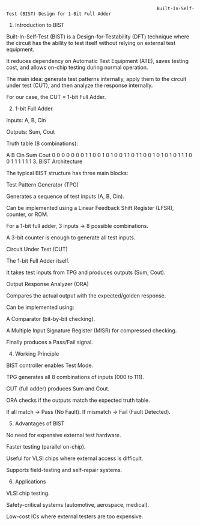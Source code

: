                                                           
                                                            Built-In-Self-Test (BIST) Design for 1-Bit Full Adder
1. Introduction to BIST

Built-In-Self-Test (BIST) is a Design-for-Testability (DFT) technique where the circuit has the ability to test itself without relying on external test equipment.

It reduces dependency on Automatic Test Equipment (ATE), saves testing cost, and allows on-chip testing during normal operation.

The main idea: generate test patterns internally, apply them to the circuit under test (CUT), and then analyze the response internally.

For our case, the CUT = 1-bit Full Adder.

2. 1-bit Full Adder

Inputs: A, B, Cin

Outputs: Sum, Cout

Truth table (8 combinations):

A	B	Cin	Sum	Cout
0	0	0	0	0
0	0	1	1	0
0	1	0	1	0
0	1	1	0	1
1	0	0	1	0
1	0	1	0	1
1	1	0	0	1
1	1	1	1	1
3. BIST Architecture

The typical BIST structure has three main blocks:

Test Pattern Generator (TPG)

Generates a sequence of test inputs (A, B, Cin).

Can be implemented using a Linear Feedback Shift Register (LFSR), counter, or ROM.

For a 1-bit full adder, 3 inputs → 8 possible combinations.

A 3-bit counter is enough to generate all test inputs.

Circuit Under Test (CUT)

The 1-bit Full Adder itself.

It takes test inputs from TPG and produces outputs (Sum, Cout).

Output Response Analyzer (ORA)

Compares the actual output with the expected/golden response.

Can be implemented using:

A Comparator (bit-by-bit checking).

A Multiple Input Signature Register (MISR) for compressed checking.

Finally produces a Pass/Fail signal.

4. Working Principle

BIST controller enables Test Mode.

TPG generates all 8 combinations of inputs (000 to 111).

CUT (full adder) produces Sum and Cout.

ORA checks if the outputs match the expected truth table.

If all match → Pass (No Fault).
If mismatch → Fail (Fault Detected).

5. Advantages of BIST

No need for expensive external test hardware.

Faster testing (parallel on-chip).

Useful for VLSI chips where external access is difficult.

Supports field-testing and self-repair systems.

6. Applications

VLSI chip testing.

Safety-critical systems (automotive, aerospace, medical).

Low-cost ICs where external testers are too expensive.
